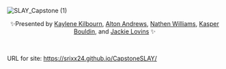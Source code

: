 ![SLAY_Capstone (1)](https://github.com/user-attachments/assets/9abd1a76-f1a5-421d-8226-04c089c0f9eb)


<p align="center">
✨Presented by <a href="https://github.com/KayKilb">Kaylene Kilbourn</a>, <a href="https://github.com/AAndrews-1982">Alton Andrews</a>, <a href="https://github.com/AlleywayNate">Nathen Williams</a>, <a href="">Kasper Bouldin</a>, and <a href="https://github.com/Srixx24/">Jackie Lovins</a> ✨
</p>

<br>

URL for site:
https://srixx24.github.io/CapstoneSLAY/
